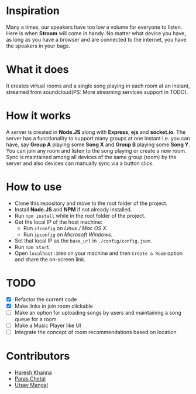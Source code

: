 # Inspiration
Many a times, our speakers have too low a volume for everyone to listen. Here is when **Stroom** will come in handy. No matter what device you have, as long as you have a browser and are connected to the internet, you have the speakers in your bags. 

# What it does
It creates virtual rooms and a single song playing in each room at an instant, streamed from soundcloud(PS: More streaming services support in TODO).

# How it works
A server is created in **Node.JS** along with **Express**, **ejs** and **socket.io**. The server has a functionality to support many groups at one instant i.e. you can have, say **Group A** playing some **Song X** and **Group B** playing some **Song Y**. You can join any room and listen to the song playing or create a new room. Sync is maintained among all devices of the same group (room) by the server and also devices can manually sync via a button click.

# How to use
 - Clone this repository and move to the root folder of the project.
 - Install **Node.JS** and **NPM** if not already installed.
 - Run `npm install` while in the root folder of the project.
 - Get the local IP of the host machine:
    * Run `ifconfig` on *Linux / Mac OS X*.
    * Run `ipconfig` on *Microsoft Windows*.
 - Set that local IP as the `base_url` in `./config/config.json`.
 - Run `npm start`.
 - Open `localhost:3000` on your machine and then `Create a Room` option and share the on-screen link.

# TODO
 - [x] Refactor the current code
 - [x] Make links in join room clickable
 - [ ] Make an option for uploading songs by users and maintaining a song queue for a room
 - [ ] Make a Music Player like UI
 - [ ] Integrate the concept of room recommendations based on location

# Contributors
 - [Haresh Khanna](https://github.com/hareshkh)
 - [Paras Chetal](https://github.com/paraschetal)
 - [Utsav Mangal](https://github.com/mangalutsav)